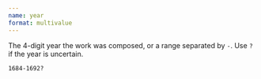 ```yaml
---
name: year
format: multivalue
---
```

The 4-digit year the work was composed, or a range separated by `-`. Use `?` if the year is uncertain.

```
1684-1692?
```

